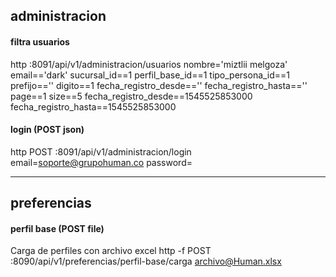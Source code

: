 ## administracion

#### filtra usuarios
http :8091/api/v1/administracion/usuarios nombre='miztlii melgoza' email=='dark' sucursal_id==1 perfil_base_id==1 tipo_persona_id==1 prefijo=='' digito==1 fecha_registro_desde=='' fecha_registro_hasta=='' page==1 size==5 fecha_registro_desde==1545525853000 fecha_registro_hasta==1545525853000

#### login (POST json)
http POST :8091/api/v1/administracion/login email=soporte@grupohuman.co password=

---

## preferencias

#### perfil base (POST file)
Carga de perfiles con archivo excel
http -f POST :8090/api/v1/preferencias/perfil-base/carga archivo@Human.xlsx
